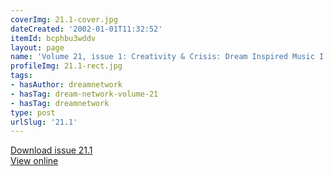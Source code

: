 ```yaml
---
coverImg: 21.1-cover.jpg
dateCreated: '2002-01-01T11:32:52'
itemId: bcphbu3wddv
layout: page
name: 'Volume 21, issue 1: Creativity & Crisis: Dream Inspired Music I'
profileImg: 21.1-rect.jpg
tags:
- hasAuthor: dreamnetwork
- hasTag: dream-network-volume-21
- hasTag: dreamnetwork
type: post
urlSlug: '21.1'
---
```

<a href="../files/pdfs/Volume_21/21.1_music_crisis_I.pdf" download="">Download issue 21.1</a><br><a href="../files/pdfs/Volume_21/21.1_music_crisis_I.pdf">View online</a>